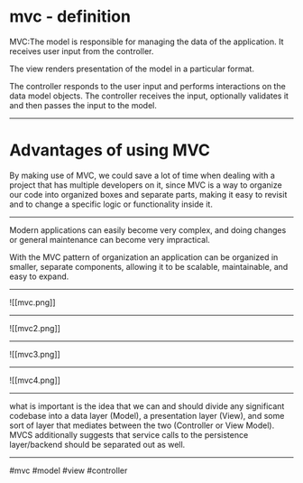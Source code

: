 # mvc - definition
MVC:The model is responsible for managing the data of the application. It receives user input from the controller.

The view renders presentation of the model in a particular format.

The controller responds to the user input and performs interactions on the data model objects. The controller receives the input, optionally validates it and then passes the input to the model.
***
# Advantages of using MVC

By making use of MVC, we could save a lot of time when dealing with a project that has multiple developers on it, since MVC is a way to organize our code into organized boxes and separate parts, making it easy to revisit and to change a specific logic or functionality inside it.
***
Modern applications can easily become very complex, and doing changes or general maintenance can become very impractical.

With the MVC pattern of organization an application can be organized in smaller, separate components, allowing it to be scalable, maintainable, and easy to expand.
***
![[mvc.png]]
***
![[mvc2.png]]
***
![[mvc3.png]]
***
![[mvc4.png]]

***
what is important is the idea that we can and should divide any significant codebase into a data layer (Model), a presentation layer (View), and some sort of layer that mediates between the two (Controller or View Model). MVCS additionally suggests that service calls to the persistence layer/backend should be separated out as well.
***

#mvc #model #view #controller 